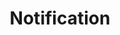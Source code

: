 ---
layout: pattern.njk
tags: 
    - legacy_it
    - legacy_components_it
    - page
key: notification-legacy_it
title: Notification
parent: components-legacy_it
image: legacy/overview/notification.webp
keywords: 
order: 170
availablelanguages: 
    - de
    - en
---